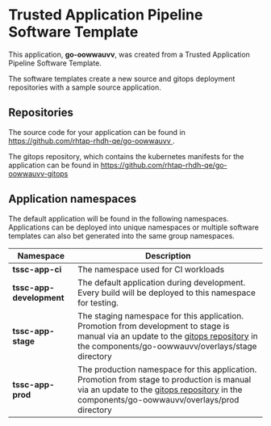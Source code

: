 # Trusted Application Pipeline Software Template

This application, **go-oowwauvv**, was created from a Trusted Application Pipeline Software Template.

The software templates create a new source and gitops deployment repositories with a sample source application. 

## Repositories

The source code for your application can be found in [https://github.com/rhtap-rhdh-qe/go-oowwauvv ](https://github.com/rhtap-rhdh-qe/go-oowwauvv ).
 
The gitops repository, which contains the kubernetes manifests for the application can be found in 
[https://github.com/rhtap-rhdh-qe/go-oowwauvv-gitops ](https://github.com/rhtap-rhdh-qe/go-oowwauvv-gitops ) 

## Application namespaces 

The default application will be found in the following namespaces. Applications can be deployed into unique namespaces or multiple software templates can also bet generated into the same group namespaces.  

|  Namespace   |  Description   |  
| -------- | -------- |
| **tssc-app-ci** | The namespace used for CI workloads |
| **tssc-app-development** | The default application during development. Every build will be deployed to this namespace for testing. |
| **tssc-app-stage** | The staging namespace for this application. Promotion from development to stage is manual via an update to the [gitops repository](https://github.com/rhtap-rhdh-qe/go-oowwauvv-gitops ) in the components/go-oowwauvv/overlays/stage directory |
| **tssc-app-prod** | The production namespace for this application. Promotion from stage to production is manual via an update to the [gitops repository](https://github.com/rhtap-rhdh-qe/go-oowwauvv-gitops ) in the components/go-oowwauvv/overlays/prod directory |